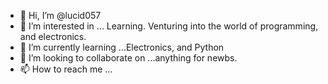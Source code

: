 - 👋 Hi, I’m @lucid057
- 👀 I’m interested in ... Learning. Venturing into the world of programming, and electronics. 
- 🌱 I’m currently learning ...Electronics, and Python
- 💞️ I’m looking to collaborate on ...anything for newbs. 
- 📫 How to reach me ...

<!---
lucid057/lucid057 is a ✨ special ✨ repository because its `README.md` (this file) appears on your GitHub profile.
You can click the Preview link to take a look at your changes.
--->
